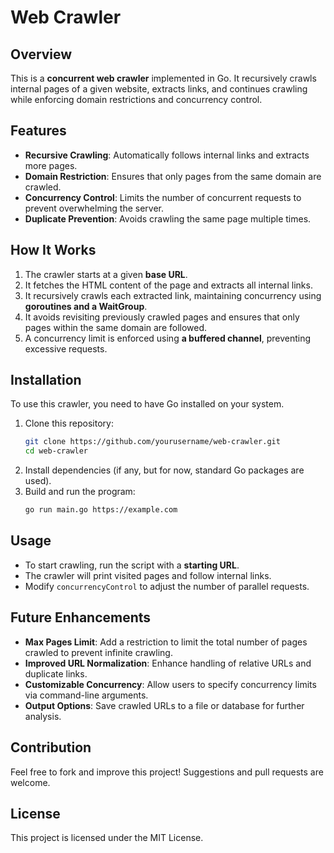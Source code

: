 # Web Crawler

## Overview
This is a **concurrent web crawler** implemented in Go. It recursively crawls internal pages of a given website, extracts links, and continues crawling while enforcing domain restrictions and concurrency control.

## Features
- **Recursive Crawling**: Automatically follows internal links and extracts more pages.
- **Domain Restriction**: Ensures that only pages from the same domain are crawled.
- **Concurrency Control**: Limits the number of concurrent requests to prevent overwhelming the server.
- **Duplicate Prevention**: Avoids crawling the same page multiple times.

## How It Works
1. The crawler starts at a given **base URL**.
2. It fetches the HTML content of the page and extracts all internal links.
3. It recursively crawls each extracted link, maintaining concurrency using **goroutines and a WaitGroup**.
4. It avoids revisiting previously crawled pages and ensures that only pages within the same domain are followed.
5. A concurrency limit is enforced using **a buffered channel**, preventing excessive requests.

## Installation
To use this crawler, you need to have Go installed on your system.

1. Clone this repository:
   ```sh
   git clone https://github.com/yourusername/web-crawler.git
   cd web-crawler
   ```
2. Install dependencies (if any, but for now, standard Go packages are used).
3. Build and run the program:
   ```sh
   go run main.go https://example.com
   ```

## Usage
- To start crawling, run the script with a **starting URL**.
- The crawler will print visited pages and follow internal links.
- Modify `concurrencyControl` to adjust the number of parallel requests.

## Future Enhancements
- **Max Pages Limit**: Add a restriction to limit the total number of pages crawled to prevent infinite crawling.
- **Improved URL Normalization**: Enhance handling of relative URLs and duplicate links.
- **Customizable Concurrency**: Allow users to specify concurrency limits via command-line arguments.
- **Output Options**: Save crawled URLs to a file or database for further analysis.

## Contribution
Feel free to fork and improve this project! Suggestions and pull requests are welcome.

## License
This project is licensed under the MIT License.

